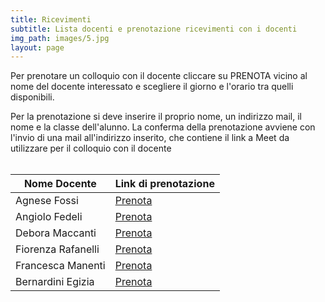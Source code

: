 ```yaml
---
title: Ricevimenti
subtitle: Lista docenti e prenotazione ricevimenti con i docenti
img_path: images/5.jpg
layout: page
---
```


Per prenotare un colloquio con il docente cliccare su PRENOTA vicino al nome del docente interessato e scegliere il giorno e l'orario tra quelli disponibili.<br>

Per la prenotazione si deve inserire il proprio nome, un indirizzo mail, il nome e la classe dell'alunno. La conferma della prenotazione avviene con l'invio di una mail all'indirizzo inserito, che contiene il link a Meet da utilizzare per il colloquio con il docente<br>
<br>


| Nome Docente       	| Link di prenotazione                    	|
|--------------------	|-----------------------------------------	|
| Agnese Fossi       	| [Prenota](https://calendly.com/fossi-agnese)     	|
| Angiolo Fedeli     	| [Prenota](https://calendly.com/fedeli-angiolo) 	|
| Debora Maccanti    	| [Prenota](https://calendly.com/maccanti-debora) 	|
| Fiorenza Rafanelli 	| [Prenota](https://calendly.com/rafanelli-fiorenza)|
| Francesca Manenti  	| [Prenota](https://calendly.com/manenti-francesca) |
| Bernardini Egizia     | [Prenota](https://calendly.com/bernardini-egizia) |

<br>